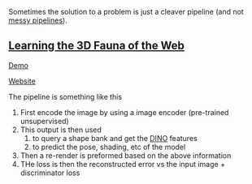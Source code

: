 Sometimes the solution to a problem is just a cleaver pipeline (and not [messy pipelines](https://imgs.xkcd.com/comics/machine_learning_2x.png)).

## [Learning the 3D Fauna of the Web](https://arxiv.org/pdf/2401.02400.pdf)
[Demo](https://huggingface.co/spaces/Kyle-Liz/3DFauna_demo)

[Website](https://kyleleey.github.io/3DFauna/)

The pipeline is something like this
1. First encode the image by using a image encoder (pre-trained unsupervised)
2. This output is then used 
   1. to query a shape bank and get the [DINO](https://towardsdatascience.com/dino-emerging-properties-in-self-supervised-vision-transformers-summary-ab91df82cc3c) features
   2. to predict the pose, shading, etc of the model
3. Then a re-render is preformed based on the above information
4. THe loss is then the reconstructed error vs the input image + discriminator loss
